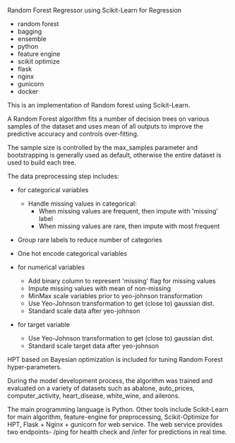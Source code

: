 Random Forest Regressor using Scikit-Learn for Regression

- random forest
- bagging
- ensemble
- python
- feature engine
- scikit optimize
- flask
- nginx
- gunicorn
- docker

This is an implementation of Random forest using Scikit-Learn.

A Random Forest algorithm fits a number of decision trees on various samples of the dataset and uses mean of all outputs to improve the predictive accuracy and controls over-fitting.

The sample size is controlled by the max_samples parameter and bootstrapping is generally used as default, otherwise the entire dataset is used to build each tree.

The data preprocessing step includes:

- for categorical variables
  - Handle missing values in categorical:
    - When missing values are frequent, then impute with 'missing' label
    - When missing values are rare, then impute with most frequent
- Group rare labels to reduce number of categories
- One hot encode categorical variables

- for numerical variables

  - Add binary column to represent 'missing' flag for missing values
  - Impute missing values with mean of non-missing
  - MinMax scale variables prior to yeo-johnson transformation
  - Use Yeo-Johnson transformation to get (close to) gaussian dist.
  - Standard scale data after yeo-johnson

- for target variable
  - Use Yeo-Johnson transformation to get (close to) gaussian dist.
  - Standard scale target data after yeo-johnson

HPT based on Bayesian optimization is included for tuning Random Forest hyper-parameters.

During the model development process, the algorithm was trained and evaluated on a variety of datasets such as abalone, auto_prices, computer_activity, heart_disease, white_wine, and ailerons.

The main programming language is Python. Other tools include Scikit-Learn for main algorithm, feature-engine for preprocessing, Scikit-Optimize for HPT, Flask + Nginx + gunicorn for web service. The web service provides two endpoints- /ping for health check and /infer for predictions in real time.
